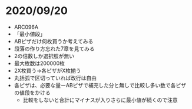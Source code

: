 
# 2020/09/20
* ARC096A
* 「最小値段」
* ABピザだけ何枚買うか考えてみる
* 段落の作り方忘れた7章を見てみる
* 2の倍数しか選択肢が無い
* 最大枚数は200000枚
* 2X枚買う->各ピザがX枚揃う
* 丸括弧で区切っていれば改行は自由
* 各ピザは、必要な量ーABピザで補充した分と無しで比較し多い数で各ピザの値段をかける
    * 比較をしないと合計にマイナスが入りさらに最小値が続くので注意

